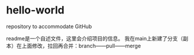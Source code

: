 # hello-world
repository to accommodate GitHub 

readme是一个自述文件，这里会介绍项目的信息。
我在main上新建了分支（副本）在上面修改，拉回再合并：branch——pull——merge


